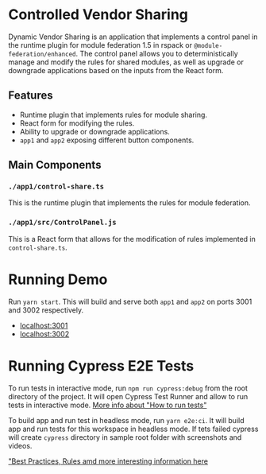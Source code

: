 # Controlled Vendor Sharing

Dynamic Vendor Sharing is an application that implements a control panel in the runtime plugin for module federation 1.5 in rspack or `@module-federation/enhanced`. The control panel allows you to deterministically manage and modify the rules for shared modules, as well as upgrade or downgrade applications based on the inputs from the React form.

## Features

- Runtime plugin that implements rules for module sharing.
- React form for modifying the rules.
- Ability to upgrade or downgrade applications.
- `app1` and `app2` exposing different button components.

## Main Components

### `./app1/control-share.ts`

This is the runtime plugin that implements the rules for module federation.

### `./app1/src/ControlPanel.js`

This is a React form that allows for the modification of rules implemented in `control-share.ts`.

# Running Demo

Run `yarn start`. This will build and serve both `app1` and `app2` on ports 3001 and 3002 respectively.

- [localhost:3001](http://localhost:3001/)
- [localhost:3002](http://localhost:3002/)

# Running Cypress E2E Tests

To run tests in interactive mode, run `npm run cypress:debug` from the root directory of the project. It will open Cypress Test Runner and allow to run tests in interactive mode. [More info about "How to run tests"](../../cypress/README.md#how-to-run-tests)

To build app and run test in headless mode, run `yarn e2e:ci`. It will build app and run tests for this workspace in headless mode. If tets failed cypress will create `cypress` directory in sample root folder with screenshots and videos.

["Best Practices, Rules amd more interesting information here](../../cypress/README.md)
